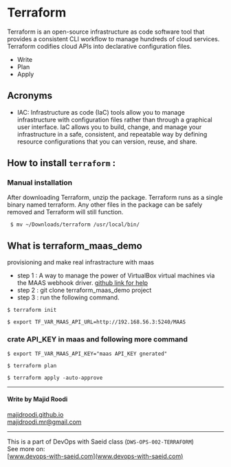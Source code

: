 # Terraform
Terraform is an open-source infrastructure as code software tool that provides a consistent CLI workflow to manage hundreds of cloud services. Terraform codifies cloud APIs into declarative configuration files.
- Write
- Plan
- Apply

## Acronyms
- IAC: Infrastructure as code (IaC) tools allow you to manage infrastructure with configuration files rather than through a graphical user interface. IaC allows you to build, change, and manage your infrastructure in a safe, consistent, and repeatable way by defining resource configurations that you can version, reuse, and share.


## How to install `terraform` :

### Manual installation

After downloading Terraform, unzip the package. Terraform runs as a single binary named terraform. Any other files in the package can be safely removed and Terraform will still function.

```
 $ mv ~/Downloads/terraform /usr/local/bin/
```
## What is terraform_maas_demo

provisioning and make real infrastracture with maas

- step 1 : A way to manage the power of VirtualBox virtual machines via the MAAS webhook driver.
[github link for help](https://github.com/ssbostan/vboxpower)
- step 2 : git clone terraform_maas_demo project
- step 3 : run the following command.

```
$ terraform init

$ export TF_VAR_MAAS_API_URL=http://192.168.56.3:5240/MAAS

```
### crate API_KEY in maas and following more command
```
$ export TF_VAR_MAAS_API_KEY="maas API_KEY gnerated"

$ terraform plan

$ terraform apply -auto-approve
```

--------------------------------------------------
#### Write by Majid Roodi     
[majidroodi.github.io](majidroodi.github.io)  
[majidroodi.mr@gmail.com](majidroodi.mr@gmail.com) 

---------------------------------------------------
This is a part of DevOps with Saeid class 
(`DWS-OPS-002-TERRAFORM`)  
See more on:  
[www.devops-with-saeid.com](www.devops-with-saeid.com)

